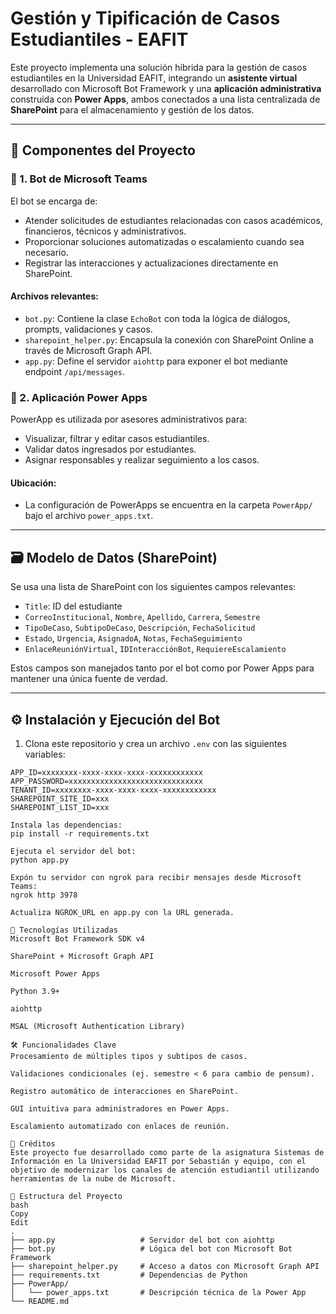 # Gestión y Tipificación de Casos Estudiantiles - EAFIT

Este proyecto implementa una solución híbrida para la gestión de casos estudiantiles en la Universidad EAFIT, integrando un **asistente virtual** desarrollado con Microsoft Bot Framework y una **aplicación administrativa** construida con **Power Apps**, ambos conectados a una lista centralizada de **SharePoint** para el almacenamiento y gestión de los datos.

---

## 📌 Componentes del Proyecto

### 🤖 1. Bot de Microsoft Teams

El bot se encarga de:
- Atender solicitudes de estudiantes relacionadas con casos académicos, financieros, técnicos y administrativos.
- Proporcionar soluciones automatizadas o escalamiento cuando sea necesario.
- Registrar las interacciones y actualizaciones directamente en SharePoint.

#### Archivos relevantes:
- `bot.py`: Contiene la clase `EchoBot` con toda la lógica de diálogos, prompts, validaciones y casos.
- `sharepoint_helper.py`: Encapsula la conexión con SharePoint Online a través de Microsoft Graph API.
- `app.py`: Define el servidor `aiohttp` para exponer el bot mediante endpoint `/api/messages`.

### 🧩 2. Aplicación Power Apps

PowerApp es utilizada por asesores administrativos para:
- Visualizar, filtrar y editar casos estudiantiles.
- Validar datos ingresados por estudiantes.
- Asignar responsables y realizar seguimiento a los casos.

#### Ubicación:
- La configuración de PowerApps se encuentra en la carpeta `PowerApp/` bajo el archivo `power_apps.txt`.

---

## 🗃️ Modelo de Datos (SharePoint)

Se usa una lista de SharePoint con los siguientes campos relevantes:

- `Title`: ID del estudiante
- `CorreoInstitucional`, `Nombre`, `Apellido`, `Carrera`, `Semestre`
- `TipoDeCaso`, `SubtipoDeCaso`, `Descripción`, `FechaSolicitud`
- `Estado`, `Urgencia`, `AsignadoA`, `Notas`, `FechaSeguimiento`
- `EnlaceReuniónVirtual`, `IDInteracciónBot`, `RequiereEscalamiento`

Estos campos son manejados tanto por el bot como por Power Apps para mantener una única fuente de verdad.

---

## ⚙️ Instalación y Ejecución del Bot

1. Clona este repositorio y crea un archivo `.env` con las siguientes variables:

```env
APP_ID=xxxxxxxx-xxxx-xxxx-xxxx-xxxxxxxxxxxx
APP_PASSWORD=xxxxxxxxxxxxxxxxxxxxxxxxxxxxxx
TENANT_ID=xxxxxxxx-xxxx-xxxx-xxxx-xxxxxxxxxxxx
SHAREPOINT_SITE_ID=xxx
SHAREPOINT_LIST_ID=xxx

Instala las dependencias:
pip install -r requirements.txt

Ejecuta el servidor del bot:
python app.py

Expón tu servidor con ngrok para recibir mensajes desde Microsoft Teams:
ngrok http 3978

Actualiza NGROK_URL en app.py con la URL generada.

🧪 Tecnologías Utilizadas
Microsoft Bot Framework SDK v4

SharePoint + Microsoft Graph API

Microsoft Power Apps

Python 3.9+

aiohttp

MSAL (Microsoft Authentication Library)

🛠️ Funcionalidades Clave
Procesamiento de múltiples tipos y subtipos de casos.

Validaciones condicionales (ej. semestre < 6 para cambio de pensum).

Registro automático de interacciones en SharePoint.

GUI intuitiva para administradores en Power Apps.

Escalamiento automatizado con enlaces de reunión.

👥 Créditos
Este proyecto fue desarrollado como parte de la asignatura Sistemas de Información en la Universidad EAFIT por Sebastián y equipo, con el objetivo de modernizar los canales de atención estudiantil utilizando herramientas de la nube de Microsoft.

📂 Estructura del Proyecto
bash
Copy
Edit
.
├── app.py                   # Servidor del bot con aiohttp
├── bot.py                   # Lógica del bot con Microsoft Bot Framework
├── sharepoint_helper.py     # Acceso a datos con Microsoft Graph API
├── requirements.txt         # Dependencias de Python
├── PowerApp/
│   └── power_apps.txt       # Descripción técnica de la Power App
└── README.md